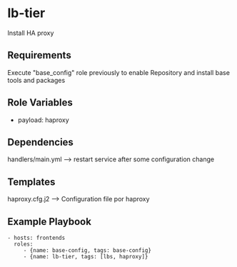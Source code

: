lb-tier
=======

Install HA proxy

Requirements
------------

Execute "base_config" role previously to enable Repository and install base tools and packages

Role Variables
--------------

- payload: haproxy

Dependencies
------------

handlers/main.yml --> restart service after some configuration change

Templates
---------

haproxy.cfg.j2 --> Configuration file por haproxy


Example Playbook
----------------

    - hosts: frontends
      roles:
         - {name: base-config, tags: base-config}
         - {name: lb-tier, tags: [lbs, haproxy]}

